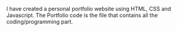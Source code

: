 I have created a personal portfolio website using HTML, CSS and Javascript. The Portfolio code is the file that contains all the coding/programming part. 
